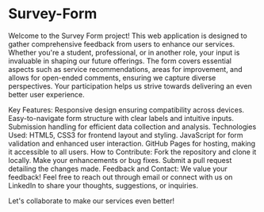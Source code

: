 # Survey-Form

Welcome to the Survey Form project! This web application is designed to gather comprehensive feedback from users to enhance our services. Whether you're a student, professional, or in another role, your input is invaluable in shaping our future offerings. The form covers essential aspects such as service recommendations, areas for improvement, and allows for open-ended comments, ensuring we capture diverse perspectives. Your participation helps us strive towards delivering an even better user experience.

Key Features:
Responsive design ensuring compatibility across devices.
Easy-to-navigate form structure with clear labels and intuitive inputs.
Submission handling for efficient data collection and analysis.
Technologies Used:
HTML5, CSS3 for frontend layout and styling.
JavaScript for form validation and enhanced user interaction.
GitHub Pages for hosting, making it accessible to all users.
How to Contribute:
Fork the repository and clone it locally.
Make your enhancements or bug fixes.
Submit a pull request detailing the changes made.
Feedback and Contact:
We value your feedback! Feel free to reach out through email or connect with us on LinkedIn to share your thoughts, suggestions, or inquiries.

Let's collaborate to make our services even better!
